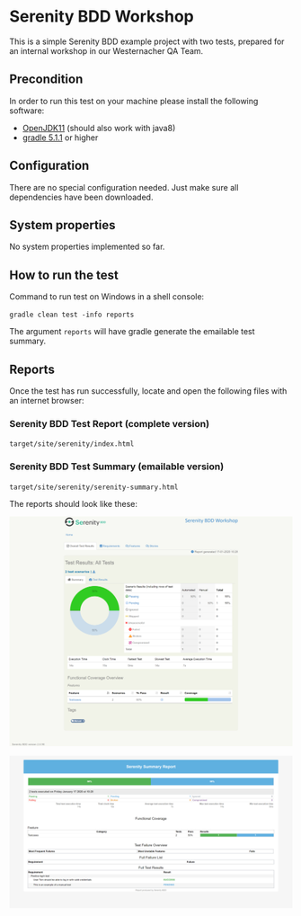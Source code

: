 # Serenity BDD Workshop

This is a simple Serenity BDD example project with two tests, prepared
for an internal workshop in our Westernacher QA Team.

## Precondition

In order to run this test on your machine please install the following software:
- [OpenJDK11](https://jdk.java.net/11/) (should also work with java8)
- [gradle 5.1.1](https://gradle.org/install/) or higher

## Configuration 

There are no special configuration needed. Just make sure all dependencies have been downloaded.

## System properties

No system properties implemented so far.


## How to run the test

Command to run test on Windows in a shell console:

`gradle clean test -info reports` 

The argument `reports` will have gradle generate the emailable test summary.
 

## Reports

Once the test has run successfully, locate and open the following files with an internet browser:

### Serenity BDD Test Report (complete version)

`target/site/serenity/index.html`

### Serenity BDD Test Summary (emailable version)

`target/site/serenity/serenity-summary.html`

The reports should look like these:

![Serenity Test Report](serenity_test_report.png)

![Serenity Summary Report](serenity_summary_report.png)